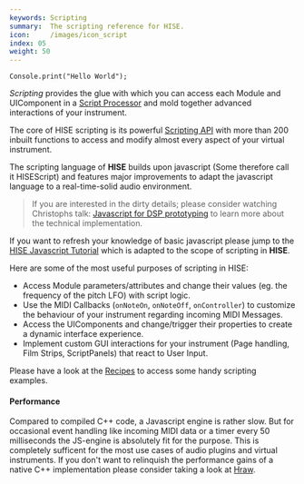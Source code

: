 ```yaml
---
keywords: Scripting
summary:  The scripting reference for HISE.
icon:     /images/icon_script
index: 05
weight: 50
---
```


```!javascript
Console.print("Hello World");
```

*Scripting* provides the glue with which you can access each Module and UIComponent in a [Script Processor](/hise-modules/midi-processors/list/scriptprocessor) and mold together advanced interactions of your instrument.


The core of HISE scripting is its powerful [Scripting API](/scripting/scripting-api) with more than 200 inbuilt functions to access and modify almost every aspect of your virtual instrument. 

The scripting language of **HISE** builds upon javascript (Some therefore call it HISEScript) and features major improvements to adapt the javascript language to a real-time-solid audio environment. 

> If you are interested in the dirty details; please consider watching Christophs talk: [Javascript for DSP prototyping](https://www.youtube.com/watch?v=fV9hOZrNO_g) to learn more about the technical implementation.

If you want to refresh your knowledge of basic javascript please jump to the [HISE Javascript Tutorial](/scripting/scripting-in-hise/javascript) which is adapted to the scope of scripting in **HISE**.

Here are some of the most useful purposes of scripting in HISE:

- Access Module parameters/attributes and change their values (eg. the frequency of the pitch LFO) with script logic.
- Use the MIDI Callbacks (`onNoteOn`, `onNoteOff`, `onController`) to customize the behaviour of your instrument regarding incoming MIDI Messages.
- Access the UIComponents and change/trigger their properties to create a dynamic interface experience.
- Implement custom GUI interactions for your instrument (Page handling, Film Strips, ScriptPanels) that react to User Input.

Please have a look at the [Recipes](/tutorials/recipes) to access some handy scripting examples.


#### Performance

Compared to compiled C++ code, a Javascript engine is rather slow. But for occasional event handling like incoming MIDI data or a timer every 50 milliseconds the JS-engine is absolutely fit for the purpose. This is completely sufficent for the most use cases of audio plugins and virtual instruments. If you don't want to relinquish the performance gains of a native C++ implementation please consider taking a look at [Hraw](hraw.html).
